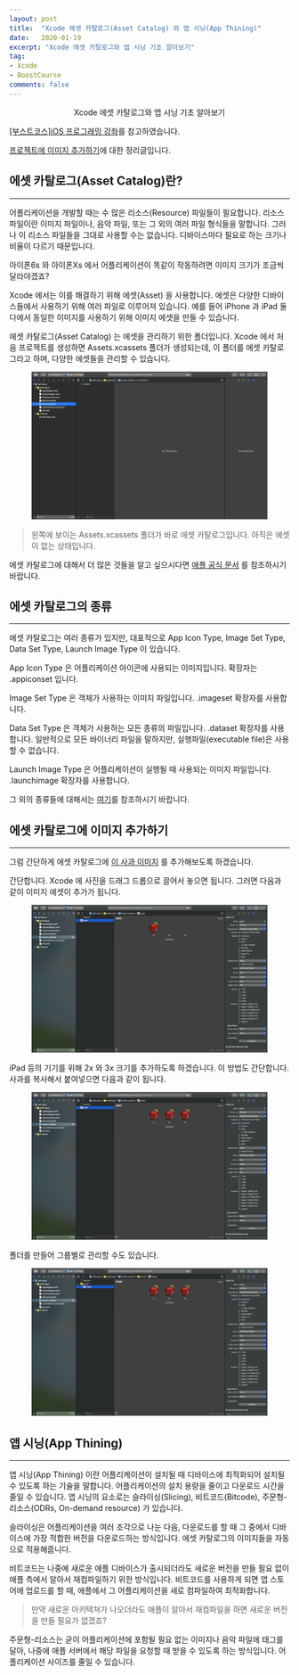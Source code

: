 ```yaml
---
layout: post
title:  "Xcode 에셋 카탈로그(Asset Catalog) 와 앱 시닝(App Thining)"
date:   2020-01-19
excerpt: "Xcode 에셋 카탈로그와 앱 시닝 기초 알아보기"
tag:
- Xcode
- BoostCourse
comments: false
---
```


<center>Xcode 에셋 카탈로그와 앱 시닝 기초 알아보기<br></center>

[[부스트코스]iOS 프로그래밍 강좌](https://www.edwith.org/boostcourse-ios)를 참고하였습니다.

[프로젝트에 이미지 추가하기](https://www.edwith.org/boostcourse-ios/lecture/16842/)에 대한 정리글입니다.

## 에셋 카탈로그(Asset Catalog)란?

---

어플리케이션을 개발할 때는 수 많은 리소스(Resource) 파일들이 필요합니다. 리소스 파일이란 이미지 파일이나, 음악 파일, 또는 그 외의 여러 파일 형식들을 말합니다. 그러나 이 리소스 파일들을 그대로 사용할 수는 없습니다. 디바이스마다 필요로 하는 크기나 비율이 다르기 때문입니다.

아이폰6s 와 아이폰Xs 에서 어플리케이션이 똑같이 작동하려면 이미지 크기가 조금씩 달라야겠죠?

Xcode 에서는 이를 해결하기 위해 에셋(Asset) 을 사용합니다. 에셋은 다양한 디바이스들에서 사용하기 위해 여러 파일로 이루어져 있습니다. 예를 들어 iPhone 과 iPad 둘 다에서 동일한 이미지를 사용하기 위해 이미지 에셋을 만들 수 있습니다.

에셋 카탈로그(Asset Catalog) 는 에셋을 관리하기 위한 폴더입니다. Xcode 에서 처음 프로젝트를 생성하면 Assets.xcassets 폴더가 생성되는데, 이 폴더를 에셋 카탈로그라고 하며, 다양한 에셋들을 관리할 수 있습니다.

<figure>
  <a href="https://raw.githubusercontent.com/woojin-hwang/woojin-hwang.github.io/master/_posts/img/xcode-asset/asset_catalog.png"><img src="https://raw.githubusercontent.com/woojin-hwang/woojin-hwang.github.io/master/_posts/img/xcode-asset/asset_catalog.png"></a>
</figure>

> 왼쪽에 보이는 Assets.xcassets 폴더가 바로 에셋 카탈로그입니다. 아직은 에셋이 없는 상태입니다.

에셋 카탈로그에 대해서 더 많은 것들을 알고 싶으시다면 [애플 공식 문서](https://help.apple.com/xcode/mac/current/#/dev10510b1f7) 를 참조하시기 바랍니다.

## 에셋 카탈로그의 종류

---

에셋 카탈로그는 여러 종류가 있지만, 대표적으로 App Icon Type, Image Set Type, Data Set Type, Launch Image Type 이 있습니다.

App Icon Type 은 어플리케이션 아이콘에 사용되는 이미지입니다. 확장자는 .appiconset 입니다.

Image Set Type 은 객체가 사용하는 이미지 파일입니다. .imageset 확장자를 사용합니다.

Data Set Type 은 객체가 사용하는 모든 종류의 파일입니다. .dataset 확장자를 사용합니다. 일반적으로 모든 바이너리 파일을 말하지만, 실행파일(executable file)은 사용할 수 없습니다.

Launch Image Type 은 어플리케이션이 실행될 때 사용되는 이미지 파일입니다. .launchimage 확장자를 사용합니다.

그 외의 종류들에 대해서는 [여기](https://developer.apple.com/library/archive/documentation/Xcode/Reference/xcode_ref-Asset_Catalog_Format/AssetTypes.html)를 참조하시기 바랍니다.

## 에셋 카탈로그에 이미지 추가하기

---

그럼 간단하게 에셋 카탈로그에 [이 사과 이미지](https://www.edwith.org/viewer/image?src=https%3A%2F%2Fcphinf.pstatic.net%2Fmooc%2F20171230_87%2F1514626170418ruVUk_PNG%2Fapple.png) 를 추가해보도록 하겠습니다.

간단합니다. Xcode 에 사진을 드래그 드롭으로 끌어서 놓으면 됩니다. 그러면 다음과 같이 이미지 에셋이 추가가 됩니다.

<figure>
  <a href="https://raw.githubusercontent.com/woojin-hwang/woojin-hwang.github.io/master/_posts/img/xcode-asset/xcode_apple1.png"><img src="https://raw.githubusercontent.com/woojin-hwang/woojin-hwang.github.io/master/_posts/img/xcode-asset/xcode_apple1.png"></a>
</figure>

iPad 등의 기기를 위해 2x 와 3x 크기를 추가하도록 하겠습니다. 이 방법도 간단합니다. 사과를 복사해서 붙여넣으면 다음과 같이 됩니다.

<figure>
  <a href="https://raw.githubusercontent.com/woojin-hwang/woojin-hwang.github.io/master/_posts/img/xcode-asset/xcode_apple3.png"><img src="https://raw.githubusercontent.com/woojin-hwang/woojin-hwang.github.io/master/_posts/img/xcode-asset/xcode_apple3.png"></a>
</figure>

폴더를 만들어 그룹별로 관리할 수도 있습니다.

<figure>
  <a href="https://raw.githubusercontent.com/woojin-hwang/woojin-hwang.github.io/master/_posts/img/xcode-asset/xcode_apple_group.png"><img src="https://raw.githubusercontent.com/woojin-hwang/woojin-hwang.github.io/master/_posts/img/xcode-asset/xcode_apple_group.png"></a>
</figure>

## 앱 시닝(App Thining)

---

앱 시닝(App Thining) 이란 어플리케이션이 설치될 때 디바이스에 최적화되어 설치될 수 있도록 하는 기술을 말합니다. 어플리케이션의 설치 용량을 줄이고 다운로드 시간을 줄일 수 있습니다. 앱 시닝의 요소로는 슬라이싱(Slicing), 비트코드(Bitcode), 주문형-리소스(ODRs, On-demand resource) 가 있습니다.

슬라이싱은 어플리케이션을 여러 조각으로 나눈 다음, 다운로드를 할 때 그 중에서 디바이스에 가장 적합한 버전을 다운로드하는 방식입니다. 에셋 카탈로그의 이미지들을 자동으로 적용해줍니다.

비트코드는 나중에 새로운 애플 디바이스가 출시되더라도 새로운 버전을 만들 필요 없이 애플 측에서 알아서 재컴파일하기 위한 방식입니다. 비트코드를 사용하게 되면 앱 스토어에 업로드를 할 때, 애플에서 그 어플리케이션을 새로 컴파일하여 최적화합니다. 

> 만약 새로운 아키텍쳐가 나오더라도 애플이 알아서 재컴파일을 하면 새로운 버전을 만들 필요가 없겠죠?

주문형-리소스는 굳이 어플리케이션에 포함될 필요 없는 이미지나 음악 파일에 태그를 달아, 나중에 애플 서버에서 해당 파일을 요청할 때 받을 수 있도록 하는 방식입니다. 어플리케이션 사이즈를 줄일 수 있습니다.